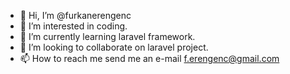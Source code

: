 - 👋 Hi, I’m @furkanerengenc
- 👀 I’m interested in coding.
- 🌱 I’m currently learning laravel framework.
- 💞️ I’m looking to collaborate on laravel project.
- 📫 How to reach me send me an e-mail f.erengenc@gmail.com

<!---
furkanerengenc/furkanerengenc is a ✨ special ✨ repository because its `README.md` (this file) appears on your GitHub profile.
You can click the Preview link to take a look at your changes.
--->
